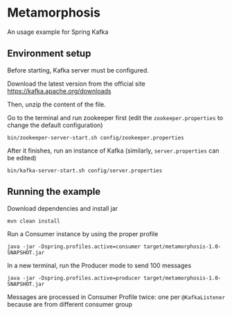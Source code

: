 # Metamorphosis
An usage example for Spring Kafka

## Environment setup 
Before starting, Kafka server must be configured.

Download the latest version from the official site 
https://kafka.apache.org/downloads
 
Then, unzip the content of the file.

Go to the terminal and run zookeeper first (edit the `zookeeper.properties` to change the default configuration)

```bin/zookeeper-server-start.sh config/zookeeper.properties```


After it finishes, run an instance of Kafka (similarly, `server.properties` can be edited)

```bin/kafka-server-start.sh config/server.properties```


## Running the example
Download dependencies and install jar

```mvn clean install```

Run a Consumer instance by using the proper profile

```java -jar -Dspring.profiles.active=consumer target/metamorphosis-1.0-SNAPSHOT.jar```

In a new terminal, run the Producer mode to send 100 messages
 
```java -jar -Dspring.profiles.active=producer target/metamorphosis-1.0-SNAPSHOT.jar```

Messages are processed in Consumer Profile twice: one per `@KafkaListener` because are from different consumer group 